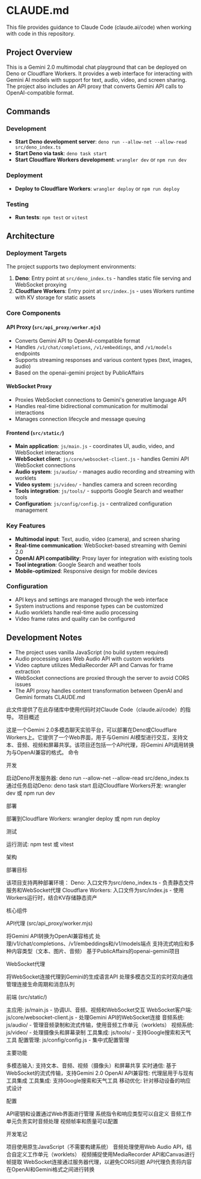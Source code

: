 # CLAUDE.md

This file provides guidance to Claude Code (claude.ai/code) when working with code in this repository.

## Project Overview
This is a Gemini 2.0 multimodal chat playground that can be deployed on Deno or Cloudflare Workers. It provides a web interface for interacting with Gemini AI models with support for text, audio, video, and screen sharing. The project also includes an API proxy that converts Gemini API calls to OpenAI-compatible format.

## Commands

### Development
- **Start Deno development server**: `deno run --allow-net --allow-read src/deno_index.ts`
- **Start Deno via task**: `deno task start`
- **Start Cloudflare Workers development**: `wrangler dev` or `npm run dev`

### Deployment
- **Deploy to Cloudflare Workers**: `wrangler deploy` or `npm run deploy`

### Testing
- **Run tests**: `npm test` or `vitest`

## Architecture

### Deployment Targets
The project supports two deployment environments:
1. **Deno**: Entry point at `src/deno_index.ts` - handles static file serving and WebSocket proxying
2. **Cloudflare Workers**: Entry point at `src/index.js` - uses Workers runtime with KV storage for static assets

### Core Components

#### API Proxy (`src/api_proxy/worker.mjs`)
- Converts Gemini API to OpenAI-compatible format
- Handles `/v1/chat/completions`, `/v1/embeddings`, and `/v1/models` endpoints
- Supports streaming responses and various content types (text, images, audio)
- Based on the openai-gemini project by PublicAffairs

#### WebSocket Proxy
- Proxies WebSocket connections to Gemini's generative language API
- Handles real-time bidirectional communication for multimodal interactions
- Manages connection lifecycle and message queuing

#### Frontend (`src/static/`)
- **Main application**: `js/main.js` - coordinates UI, audio, video, and WebSocket interactions
- **WebSocket client**: `js/core/websocket-client.js` - handles Gemini API WebSocket connections
- **Audio system**: `js/audio/` - manages audio recording and streaming with worklets
- **Video system**: `js/video/` - handles camera and screen recording
- **Tools integration**: `js/tools/` - supports Google Search and weather tools
- **Configuration**: `js/config/config.js` - centralized configuration management

### Key Features
- **Multimodal input**: Text, audio, video (camera), and screen sharing
- **Real-time communication**: WebSocket-based streaming with Gemini 2.0
- **OpenAI API compatibility**: Proxy layer for integration with existing tools
- **Tool integration**: Google Search and weather tools
- **Mobile-optimized**: Responsive design for mobile devices

### Configuration
- API keys and settings are managed through the web interface
- System instructions and response types can be customized
- Audio worklets handle real-time audio processing
- Video frame rates and quality can be configured

## Development Notes
- The project uses vanilla JavaScript (no build system required)
- Audio processing uses Web Audio API with custom worklets
- Video capture utilizes MediaRecorder API and Canvas for frame extraction
- WebSocket connections are proxied through the server to avoid CORS issues
- The API proxy handles content transformation between OpenAI and Gemini formats
CLAUDE.md

此文件提供了在此存储库中使用代码时对Claude Code（claude.ai/code）的指导。
项目概述

这是一个Gemini 2.0多模态聊天实验平台，可以部署在Deno或Cloudflare Workers上。它提供了一个Web界面，用于与Gemini AI模型进行交互，支持文本、音频、视频和屏幕共享。该项目还包括一个API代理，将Gemini API调用转换为与OpenAI兼容的格式。
命令

开发

启动Deno开发服务器: deno run --allow-net --allow-read src/deno_index.ts
通过任务启动Deno: deno task start
启动Cloudflare Workers开发: wrangler dev 或 npm run dev

部署

部署到Cloudflare Workers: wrangler deploy 或 npm run deploy

测试

运行测试: npm test 或 vitest

架构

部署目标

该项目支持两种部署环境：
Deno: 入口文件为src/deno_index.ts - 负责静态文件服务和WebSocket代理
Cloudflare Workers: 入口文件为src/index.js - 使用Workers运行时，结合KV存储静态资产

核心组件

API代理 (src/api_proxy/worker.mjs)

将Gemini API转换为OpenAI兼容格式
处理/v1/chat/completions、/v1/embeddings和/v1/models端点
支持流式响应和多种内容类型（文本、图片、音频）
基于PublicAffairs的openai-gemini项目

WebSocket代理

将WebSocket连接代理到Gemini的生成语言API
处理多模态交互的实时双向通信
管理连接生命周期和消息队列

前端 (src/static/)

主应用: js/main.js - 协调UI、音频、视频和WebSocket交互
WebSocket客户端: js/core/websocket-client.js - 处理Gemini API的WebSocket连接
音频系统: js/audio/ - 管理音频录制和流式传输，使用音频工作单元（worklets）
视频系统: js/video/ - 处理摄像头和屏幕录制
工具集成: js/tools/ - 支持Google搜索和天气工具
配置管理: js/config/config.js - 集中式配置管理

主要功能

多模态输入: 支持文本、音频、视频（摄像头）和屏幕共享
实时通信: 基于WebSocket的流式传输，支持Gemini 2.0
OpenAI API兼容性: 代理层用于与现有工具集成
工具集成: 支持Google搜索和天气工具
移动优化: 针对移动设备的响应式设计

配置

API密钥和设置通过Web界面进行管理
系统指令和响应类型可以自定义
音频工作单元负责实时音频处理
视频帧率和质量可以配置

开发笔记

项目使用原生JavaScript（不需要构建系统）
音频处理使用Web Audio API，结合自定义工作单元（worklets）
视频捕捉使用MediaRecorder API和Canvas进行帧提取
WebSocket连接通过服务器代理，以避免CORS问题
API代理负责将内容在OpenAI和Gemini格式之间进行转换
